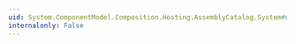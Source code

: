 ```yaml
---
uid: System.ComponentModel.Composition.Hosting.AssemblyCatalog.System#ComponentModel#Composition#Primitives#ICompositionElement#DisplayName
internalonly: False
---
```

